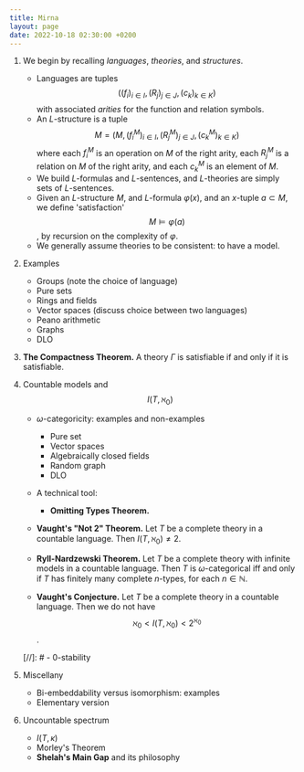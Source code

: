 ```yaml
---
title: Mirna
layout: page
date: 2022-10-18 02:30:00 +0200
---
```

1. We begin by recalling _languages_, _theories_, and _structures_.
	- Languages are tuples
	$$((f_{i})_{i\in I},(R_{j})_{j\in J},(c_{k})_{k\in K})$$
	with associated _arities_ for the function and relation symbols.
	- An $L$-structure is a tuple
	$$M=(M,(f_{i}^{M})_{i\in I},(R_{j}^{M})_{j\in J},(c_{k}^{M})_{k\in K})$$
	where each $f_{i}^{M}$ is an operation on $M$ of the right arity,
	each $R_{j}^{M}$ is a relation on $M$ of the right arity,
	and each $c_{k}^{M}$ is an element of $M$.
	- We build $L$-formulas and $L$-sentences, and $L$-theories are simply sets of $L$-sentences.
	- Given an $L$-structure $M$, and $L$-formula $\varphi(x)$, and an $x$-tuple $a\subset M$, we define 'satisfaction' $$M\models\varphi(a)$$, by recursion on the complexity of $\varphi$.
	- We generally assume theories to be consistent: to have a model.

2. Examples
	- Groups (note the choice of language)
	- Pure sets
	- Rings and fields
	- Vector spaces (discuss choice between two languages)
	- Peano arithmetic
	- Graphs
	- DLO

3. **The Compactness Theorem.** A theory $\Gamma$ is satisfiable if and only if it is satisfiable.

4. Countable models and
$$I(T,\aleph_{0})$$
	- $\omega$-categoricity: examples and non-examples
		- Pure set
		- Vector spaces
		- Algebraically closed fields
		- Random graph
		- DLO
	- A technical tool:
		- **Omitting Types Theorem.**

	- **Vaught's "Not $2$" Theorem.**
	Let $T$ be a complete theory in a countable language.
	Then $I(T,\aleph_{0})\neq2$.
	- **Ryll-Nardzewski Theorem.**
	Let $T$ be a complete theory with infinite models in a countable language.
	Then $T$ is $\omega$-categorical iff and only if $T$ has finitely many complete $n$-types, for each $n\in\mathbb{N}$.
	- **Vaught's Conjecture.**
	Let $T$ be a complete theory in a countable language.
	Then we do not have
	$$\aleph_{0}<I(T,\aleph_{0})<2^{\aleph_{0}}$$.

	[//]: # - $0$-stability

5. Miscellany
	- Bi-embeddability versus isomorphism: examples
	- Elementary version

6. Uncountable spectrum
	- $I(T,\kappa)$
	- Morley's Theorem
	- **Shelah's Main Gap** and its philosophy

